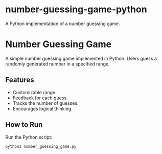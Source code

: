 # number-guessing-game-python
A Python implementation of a number guessing game.

# Number Guessing Game

A simple number guessing game implemented in Python. Users guess a randomly generated number in a specified range.

## Features
- Customizable range.
- Feedback for each guess.
- Tracks the number of guesses.
- Encourages logical thinking.

## How to Run
Run the Python script:
```bash
python3 number_guessing_game.py

